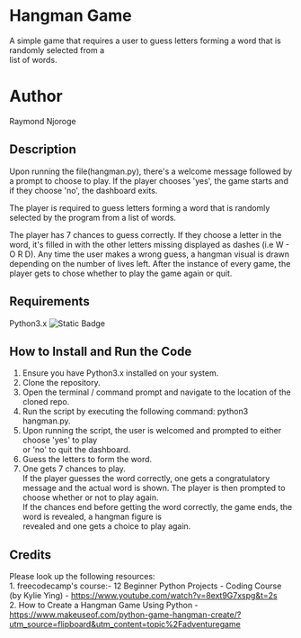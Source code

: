 
# Hangman Game

A simple game that requires a user to guess letters forming a word that is randomly selected from a <br> list of words.

# Author

Raymond Njoroge

## Description

Upon running the file(hangman.py), there's a welcome message followed by a prompt to choose to play. If the player chooses 'yes', the game starts and if they choose 'no', the dashboard exits.

The player is required to guess letters forming a word that is randomly selected by the program from a list of words.<br>

The player has 7 chances to guess correctly. If they choose a letter in the word, it's filled in with the other letters missing displayed as dashes (i.e W - O R D). Any time the user makes a wrong guess, a hangman visual is drawn depending on the number of lives left. After the instance of every game, the player gets to chose whether to play the game again or quit.

## Requirements
Python3.x ![Static Badge](https://img.shields.io/badge/python-3.x-blue)


## How to Install and Run the Code

1. Ensure you have Python3.x installed on your system.
2. Clone the repository.
3. Open the terminal / command prompt and navigate to the location of the cloned repo.
4. Run the script by executing the following command: python3 hangman.py.
5. Upon running the script, the user is welcomed and prompted to either choose 'yes' to play <br>
    or 'no' to quit the dashboard.
6. Guess the letters to form the word.
7. One gets 7 chances to play.<br> If the player guesses the word correctly, one gets a congratulatory <br>
    message and the actual word is shown. The player is then prompted to choose whether or not to play again.<br>
    If the chances end before getting the word correctly, the game ends, the word is revealed, a hangman figure is <br> revealed and one gets a choice to play again.

## Credits

Please look up the following resources:<br>
    1. freecodecamp's course:- 12 Beginner Python Projects - Coding Course (by Kylie Ying)
        - <https://www.youtube.com/watch?v=8ext9G7xspg&t=2s> <br>
    2. How to Create a Hangman Game Using Python
        - <https://www.makeuseof.com/python-game-hangman-create/?utm_source=flipboard&utm_content=topic%2Fadventuregame>
